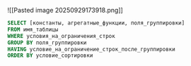 ![[Pasted image 20250929173918.png]]


```sql
SELECT [константы, агрегатные_функции, поля_группировки]
FROM имя_таблицы
WHERE условия_на_ограничения_строк
GROUP BY поля_группировки
HAVING условие_на_ограничение_строк_после_группировки
ORDER BY условие_сортировки
```


